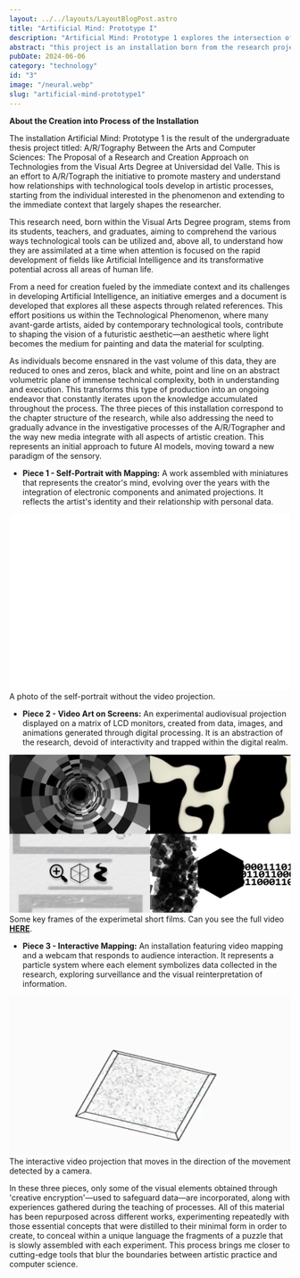 ```yaml
---
layout: ../../layouts/LayoutBlogPost.astro
title: "Artificial Mind: Prototype I"
description: "Artificial Mind: Prototype 1 explores the intersection of art and technology, reflecting on AI’s transformative role in artistic creation."
abstract: "this project is an installation born from the research project A/R/Tography Between the Arts and Computer Sciences. It explores the relationship between art and technology, analyzing the role of digital tools in artistic creation. Developed within the Visual Arts Degree at Universidad del Valle, it reflects on AI’s transformative impact on art and everyday life. The three-piece installation follows the project's research structure, growing in complexity and integrating new media. It envisions a future where digital aesthetics and AI reshape sensory perception, pushing artistic creation into new dimensions."
pubDate: 2024-06-06
category: "technology"
id: "3"
image: "/neural.webp"
slug: "artificial-mind-prototype1"
---
```

**About the Creation into Process of the Installation**

The installation Artificial Mind: Prototype 1 is the result of the undergraduate thesis project titled: A/R/Tography Between the Arts and Computer Sciences: The Proposal of a Research and Creation Approach on Technologies from the Visual Arts Degree at Universidad del Valle. This is an effort to A/R/Tograph the initiative to promote mastery and understand how relationships with technological tools develop in artistic processes, starting from the individual interested in the phenomenon and extending to the immediate context that largely shapes the researcher.

This research need, born within the Visual Arts Degree program, stems from its students, teachers, and graduates, aiming to comprehend the various ways technological tools can be utilized and, above all, to understand how they are assimilated at a time when attention is focused on the rapid development of fields like Artificial Intelligence and its transformative potential across all areas of human life.

From a need for creation fueled by the immediate context and its challenges in developing Artificial Intelligence, an initiative emerges and a document is developed that explores all these aspects through related references. This effort positions us within the Technological Phenomenon, where many avant-garde artists, aided by contemporary technological tools, contribute to shaping the vision of a futuristic aesthetic—an aesthetic where light becomes the medium for painting and data the material for sculpting.

As individuals become ensnared in the vast volume of this data, they are reduced to ones and zeros, black and white, point and line on an abstract volumetric plane of immense technical complexity, both in understanding and execution. This transforms this type of production into an ongoing endeavor that constantly iterates upon the knowledge accumulated throughout the process.
The three pieces of this installation correspond to the chapter structure of the research, while also addressing the need to gradually advance in the investigative processes of the A/R/Tographer and the way new media integrate with all aspects of artistic creation. This represents an initial approach to future AI models, moving toward a new paradigm of the sensory.

* **Piece 1 - Self-Portrait with Mapping:** A work assembled with miniatures that represents the creator's mind, evolving over the years with the integration of electronic components and animated projections. It reflects the artist's identity and their relationship with personal data.

![PIECE 1 mask without projection](screenshots/piece1.png)
A photo of the self-portrait without the video projection.


* **Piece 2 - Video Art on Screens:** An experimental audiovisual projection displayed on a matrix of LCD monitors, created from data, images, and animations generated through digital processing. It is an abstraction of the research, devoid of interactivity and trapped within the digital realm.

![PIECE 2 key frames](screenshots/piece2.png)
Some key frames of the experimetal short films. Can you see the full video **[HERE](https://studio.youtube.com/video/y-OFMhGHcgw/edit)**.

* **Piece 3 - Interactive Mapping:** An installation featuring video mapping and a webcam that responds to audience interaction. It represents a particle system where each element symbolizes data collected in the research, exploring surveillance and the visual reinterpretation of information.


![PIECE 3 interactive cube](screenshots/piece3.webp)
The interactive video projection that moves in the direction of the movement detected by a camera.

In these three pieces, only some of the visual elements obtained through 'creative encryption'—used to safeguard data—are incorporated, along with experiences gathered during the teaching of processes. All of this material has been repurposed across different works, experimenting repeatedly with those essential concepts that were distilled to their minimal form in order to create, to conceal within a unique language the fragments of a puzzle that is slowly assembled with each experiment. This process brings me closer to cutting-edge tools that blur the boundaries between artistic practice and computer science.